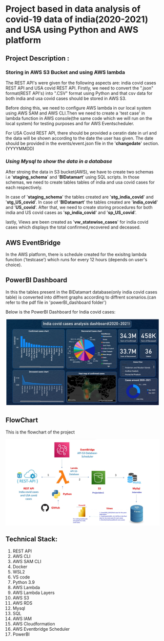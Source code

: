 # **Project based in data analysis of covid-19 data of india(2020-2021) and USA using Python and AWS platform**

## **Project Description :**
### **Storing in AWS S3 Bucket and using AWS lambda**
The REST API's were given for the following aspects are: india covid cases REST API and USA covid REST API. Firstly, we need to convert the ".json" format(REST API's) into ".CSV" format using Python and that csv data for both india and usa covid cases should be stored in AWS S3.

Before doing this, we need to configure AWS lambda in our local system using AWS SAM and AWS CLI.Then we need to create a 'test case' in lambda function in AWS console(the same code which we will run on the local system) for testing purposes and for AWS Eventscheduler.

For USA Covid REST API, there should be provided a ceratin date in url and the data will be shown according to the date the user has given. The date should be provided in the events/event.json file in the '**changedate**' section.(YYYYMMDD)


### *Using Mysql to show the data in a database*
After stroing the data in S3 bucket(AWS), we have to create two schemas i.e '**staging_schema**' and '**BIDatamart**' using SQL scripts. In those schemas, we need to create tables tables of india and usa covid cases for each respectively.

In case of '**staging_schema**' the tables created are '**stg_india_covid**' and '**stg_US_covid**'.
In case of '**BIDatamart**' the tables created are '**india_covid**' and '**US_covid**'. After that, we need to create storing procedures for both india and US covid cases as '**sp_india_covid**' and '**sp_US_covid**'.

lastly, Views are been created as '**vw_statewise_cases**' for india covid cases which displays the total confirmed,recovered and deceased.

## **AWS EventBridge**
In the AWS platform, there is schedule created for the exisitng lambda function ('testcase') which runs for every 12 hours (depends on user's choice).

## **PowerBI Dashboard**
In this the tables present in the BIDatamart database(only india covid cases table) is converted into diffrent graphs according to diffrent scenarios.(can refer to the pdf file in 'powerBI_dashboard folder')

Below is the PowerBI Dashboard for India covid cases:

![Dashboard_pic](powerBI_dashboard/Dashboard_pic.png)

## **FlowChart**

This is the flowchart of the project

![flowchart](flowchart/Flow_Chart.jpg)

## **Technical Stack:**
1. REST API
2. AWS CLI
3. AWS SAM CLI
4. Docker
5. WSL2
6. VS code
7. Python 3.9
8. AWS Lambda
9. AWS Lambda Layers
10. AWS S3
11. AWS RDS
12. Mysql
13. SQL
14. AWS IAM
15. AWS Cloudformation
16. AWS Eventbridge Scheduler
17. PowerBI


